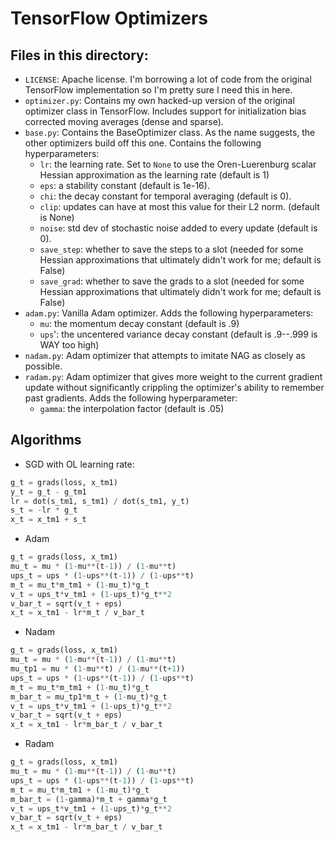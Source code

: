 # TensorFlow Optimizers

## Files in this directory:
* `LICENSE`: Apache license. I'm borrowing a lot of code from the original TensorFlow implementation so I'm pretty sure I need this in here.
* `optimizer.py`: Contains my own hacked-up version of the original optimizer class in TensorFlow. Includes support for initialization bias corrected moving averages (dense and sparse).
* `base.py`: Contains the BaseOptimizer class. As the name suggests, the other optimizers build off this one. Contains the following hyperparameters:
  - `lr`: the learning rate. Set to `None` to use the Oren-Luerenburg scalar Hessian approximation as the learning rate (default is 1)
  - `eps`: a stability constant (default is 1e-16).
  - `chi`: the decay constant for temporal averaging (default is 0).
  - `clip`: updates can have at most this value for their L2 norm. (default is None)
  - `noise`: std dev of stochastic noise added to every update (default is 0).
  - `save_step`: whether to save the steps to a slot (needed for some Hessian approximations that ultimately didn't work for me; default is False)
  - `save_grad`: whether to save the grads to a slot (needed for some Hessian approximations that ultimately didn't work for me; default is False)
* `adam.py`: Vanilla Adam optimizer. Adds the following hyperparameters:
  - `mu`: the momentum decay constant (default is .9)
  - `ups`': the uncentered variance decay constant (default is .9--.999 is WAY too high)
* `nadam.py`: Adam optimizer that attempts to imitate NAG as closely as possible.
* `radam.py`: Adam optimizer that gives more weight to the current gradient update without significantly crippling the optimizer's ability to remember past gradients. Adds the following hyperparameter:
  - `gamma`: the interpolation factor (default is .05)

## Algorithms
* SGD with OL learning rate:
```python
g_t = grads(loss, x_tm1)
y_t = g_t - g_tm1
lr = dot(s_tm1, s_tm1) / dot(s_tm1, y_t)
s_t = -lr * g_t
x_t = x_tm1 + s_t
```

* Adam
```python
g_t = grads(loss, x_tm1)
mu_t = mu * (1-mu**(t-1)) / (1-mu**t)
ups_t = ups * (1-ups**(t-1)) / (1-ups**t)
m_t = mu_t*m_tm1 + (1-mu_t)*g_t
v_t = ups_t*v_tm1 + (1-ups_t)*g_t**2
v_bar_t = sqrt(v_t + eps)
x_t = x_tm1 - lr*m_t / v_bar_t
```
* Nadam
```python
g_t = grads(loss, x_tm1)
mu_t = mu * (1-mu**(t-1)) / (1-mu**t)
mu_tp1 = mu * (1-mu**t) / (1-mu**(t+1))
ups_t = ups * (1-ups**(t-1)) / (1-ups**t)
m_t = mu_t*m_tm1 + (1-mu_t)*g_t
m_bar_t = mu_tp1*m_t + (1-mu_t)*g_t
v_t = ups_t*v_tm1 + (1-ups_t)*g_t**2
v_bar_t = sqrt(v_t + eps)
x_t = x_tm1 - lr*m_bar_t / v_bar_t
```
* Radam
```python
g_t = grads(loss, x_tm1)
mu_t = mu * (1-mu**(t-1)) / (1-mu**t)
ups_t = ups * (1-ups**(t-1)) / (1-ups**t)
m_t = mu_t*m_tm1 + (1-mu_t)*g_t
m_bar_t = (1-gamma)*m_t + gamma*g_t
v_t = ups_t*v_tm1 + (1-ups_t)*g_t**2
v_bar_t = sqrt(v_t + eps)
x_t = x_tm1 - lr*m_bar_t / v_bar_t
```